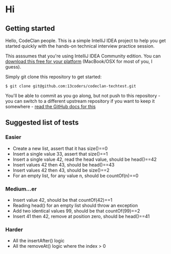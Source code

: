 # Hi

## Getting started

Hello, CodeClan people. This is a simple IntelliJ IDEA project to help you get started quickly with the
hands-on technical interview practice session.

This asssumes that you're using IntelliJ IDEA Community edition. You can
[download this free for your platform](https://www.jetbrains.com/idea/download/)
(MacBook/OSX for most of you, I guess).

Simply git clone this repository to get started:

```$ git clone git@github.com:13coders/codeclan-techtest.git```

You'll be able to commit as you go along, but not push to this repository - you can switch to a different
upstream repository if you want to keep it somewhere -
[read the GitHub docs for this](https://help.github.com/articles/changing-a-remote-s-url/)

## Suggested list of tests

### Easier

- Create a new list, assert that it has size()==0
- Insert a single value 33, assert that size()==1
- Insert a single value 42, read the head value, should be head()==42
- Insert values 42 then 43, should be head()==43
- Insert values 42 then 43, should be size()==2
- For an empty list, for any value n, should be countOf(n)==0

### Medium...er

- Insert value 42, should be that countOf(42)==1
- Reading head() for an empty list should throw an exception
- Add two identical values 99, should be that countOf(99)==2
- Insert 41 then 42, remove at position zero, should be head()==41

### Harder

- All the insertAfter() logic
- All the removeAt() logic where the index > 0
